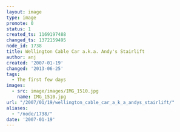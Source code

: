 ```yaml
---
layout: image
type: image
promote: 0
status: 1
created_ts: 1169197488
changed_ts: 1372159495
node_id: 1738
title: Wellington Cable Car a.k.a. Andy's Stairlift
author: anj
created: '2007-01-19'
changed: '2013-06-25'
tags:
  - The first few days
images:
  - src: image/images/IMG_1510.jpg
    name: IMG_1510.jpg
url: "/2007/01/19/wellington_cable_car_a_k_a_andys_stairlift/"
aliases:
  - "/node/1738/"
date: '2007-01-19'
---
```


